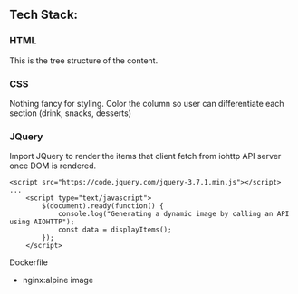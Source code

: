 
## Tech Stack:

### HTML
This is the tree structure of the content.

### CSS
Nothing fancy for styling. Color the column so user can differentiate each section (drink, snacks, desserts)

### JQuery
Import JQuery to render the items that client fetch from iohttp API server once DOM is rendered.
```
<script src="https://code.jquery.com/jquery-3.7.1.min.js"></script>
...
    <script type="text/javascript">
        $(document).ready(function() {
            console.log("Generating a dynamic image by calling an API using AIOHTTP");
            const data = displayItems();
        });
    </script>
```

Dockerfile
- nginx:alpine image